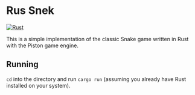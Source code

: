 # Rus Snek

[![Rust](https://github.com/devalexwhite/Rus-Snek/actions/workflows/rust.yml/badge.svg)](https://github.com/devalexwhite/Rus-Snek/actions/workflows/rust.yml)

This is a simple implementation of the classic Snake game written in Rust with
the Piston game engine.

## Running
`cd` into the directory and run `cargo run` (assuming you already have Rust
installed on your system). 
